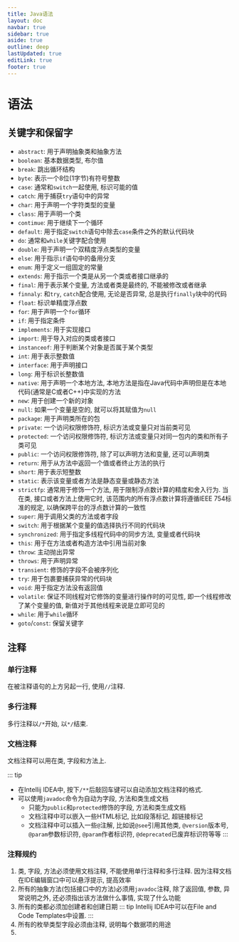 ```yaml
---
title: Java语法
layout: doc
navbar: true
sidebar: true
aside: true
outline: deep
lastUpdated: true
editLink: true
footer: true
---
```


# 语法

## 关键字和保留字

- `abstract`: 用于声明抽象类和抽象方法
- `boolean`: 基本数据类型, 布尔值
- `break`: 跳出循环结构
- `byte`: 表示一个8位(1字节)有符号整数
- `case`: 通常和`switch`一起使用, 标识可能的值
- `catch`: 用于捕获`try`语句中的异常
- `char`: 用于声明一个字符类型的变量
- `class`: 用于声明一个类
- `contimue`: 用于继续下一个循环
- `default`: 用于指定`switch`语句中除去`case`条件之外的默认代码块
- `do`: 通常和`while`关键字配合使用
- `double`: 用于声明一个双精度浮点类型的变量
- `else`:  用于指示`if`语句中的备用分支
- `enum`: 用于定义一组固定的常量
- `extends`: 用于指示一个类是从另一个类或者接口继承的
- `final`: 用于表示某个变量, 方法或者类是最终的, 不能被修改或者继承
- `finnaly`: 和`try`, `catch`配合使用, 无论是否异常, 总是执行`finally`块中的代码
- `float`: 标识单精度浮点数
- `for`: 用于声明一个`for`循环
- `if`: 用于指定条件
- `implements`: 用于实现接口
- `import`: 用于导入对应的类或者接口
- `instanceof`: 用于判断某个对象是否属于某个类型
- `int`: 用于表示整数值
- `interface`: 用于声明接口
- `long`: 用于标识长整数值
- `native`: 用于声明一个本地方法, 本地方法是指在Java代码中声明但是在本地代码(通常是C或者C++)中实现的方法
- `new`: 用于创建一个新的对象
- `null`: 如果一个变量是空的, 就可以将其赋值为`null`
- `package`: 用于声明类所在的包
- `private`: 一个访问权限修饰符, 标识方法或变量只对当前类可见
- `protected`: 一个访问权限修饰符, 标识方法或变量只对同一包内的类和所有子类可见
- `public`: 一个访问权限修饰符, 除了可以声明方法和变量, 还可以声明类
- `return`: 用于从方法中返回一个值或者终止方法的执行
- `short`: 用于表示短整数
- `static`: 表示该变量或者方法是静态变量或静态方法
- `strictfp`: 通常用于修饰一个方法, 用于限制浮点数计算的精度和舍入行为. 当在类, 接口或者方法上使用它时, 该范围内的所有浮点数计算将遵循IEEE 754标准的规定, 以确保跨平台的浮点数计算的一致性
- `super`: 用于调用父类的方法或者字段 
- `switch`: 用于根据某个变量的值选择执行不同的代码块
- `synchronized`: 用于指定多线程代码中的同步方法, 变量或者代码块
- `this`: 用于在方法或者构造方法中引用当前对象
- `throw`: 主动抛出异常
- `throws`: 用于声明异常
- `transient`: 修饰的字段不会被序列化
- `try`: 用于包裹要捕获异常的代码块
- `void`: 用于指定方法没有返回值
- `volatile`: 保证不同线程对它修饰的变量进行操作时的可见性, 即一个线程修改了某个变量的值, 新值对于其他线程来说是立即可见的
- `while`: 用于`while`循环
- `goto`/`const`: 保留关键字

## 注释

### 单行注释

在被注释语句的上方另起一行, 使用`//`注释.

### 多行注释

多行注释以`/*`开始, 以`*/`结束.

### 文档注释

文档注释可以用在类, 字段和方法上. 

::: tip
- 在Intellij IDEA中, 按下`/**`后敲回车键可以自动添加文档注释的格式.
- 可以使用`javadoc`命令为自动为字段, 方法和类生成文档
    - 只能为`public`和`protected`修饰的字段, 方法和类生成文档
    - 文档注释中可以嵌入一些HTML标记, 比如段落标记, 超链接标记
    - 文档注释中可以插入一些`@`注解, 比如说`@see`引用其他类, `@version`版本号, `@param`参数标识符, `@param`作者标识符, `@deprecated`已废弃标识符等等
:::

### 注释规约

1. 类, 字段, 方法必须使用文档注释, 不能使用单行注释和多行注释. 因为注释文档在IDE编辑窗口中可以悬浮提示, 提高效率
2. 所有的抽象方法(包括接口中的方法)必须用`javadoc`注释, 除了返回值, 参数, 异常说明之外, 还必须指出该方法做什么事情, 实现了什么功能
3. 所有的类都必须加创建者和创建日期
    ::: tip
    Intellij IDEA中可以在File and Code Templates中设置.
    :::
4. 所有的枚举类型字段必须由注释, 说明每个数据项的用途
5. 